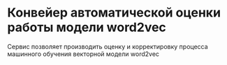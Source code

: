 # Конвейер автоматической оценки работы модели word2vec 

Сервис позволяет производить оценку и корректировку процесса машинного обучения векторной модели word2vec
